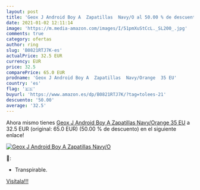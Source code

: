 ```yaml
---
layout: post
title: 'Geox J Android Boy A  Zapatillas  Navy/O al 50.00 % de descuento'
date: 2021-01-02 12:11:14
image: 'https://m.media-amazon.com/images/I/51pmXuStCcL._SL200_.jpg'
comments: true
category: ofertas
author: ring
slug: 'B0821RTJ7K-es'
actualPrice: 32.5 EUR
currency: EUR
price: 32.5
comparePrice: 65.0 EUR
prodname: 'Geox J Android Boy A  Zapatillas  Navy/Orange  35 EU'
country: 'es'
flag: '🇪🇸'
buyurl: 'https://www.amazon.es/dp/B0821RTJ7K/?tag=tolees-21'
descuento: '50.00'
average: '32.5'
---
```


Ahora mismo tienes [Geox J Android Boy A  Zapatillas  Navy/Orange  35 EU](https://www.amazon.es/dp/B0821RTJ7K/?tag=tolees-21) a 32.5 EUR (original: 65.0 EUR) (50.00 %  de descuento) en el siguiente enlace!

[![Geox J Android Boy A  Zapatillas  Navy/O](https://m.media-amazon.com/images/I/51pmXuStCcL._SL200_.jpg)](https://www.amazon.es/dp/B0821RTJ7K/?tag=tolees-21)

🔎:

- Transpirable.

[Visítala!!!](https://www.amazon.es/dp/B0821RTJ7K/?tag=tolees-21)
